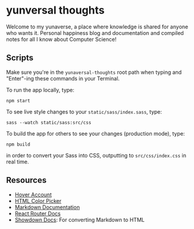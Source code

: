 # yunversal thoughts

Welcome to my yunaverse, a place where knowledge is shared for anyone who wants it. Personal happiness blog and documentation and compiled notes for all I know about Computer Science!

## Scripts

Make sure you're in the `yunaversal-thoughts` root path when typing and "Enter"-ing these commands in your Terminal.

To run the app locally, type:

```
npm start
```

To see live style changes to your `static/sass/index.sass`, type:

```
sass --watch static/sass:src/css
```

To build the app for others to see your changes (production mode), type:

```
npm build
```

in order to convert your Sass into CSS, outputting to `src/css/index.css` in real time.

## Resources

- [Hover Account](https://www.hover.com/control_panel/domain/yunashin.me)
- [HTML Color Picker](https://htmlcolorcodes.com/color-picker/)
- [Markdown Documentation](https://bitbucket.org/tutorials/markdowndemo/src/master/)
- [React Router Docs](https://reactrouter.com/web/api/Switch)
- [Showdown Docs](https://github.com/showdownjs/showdown): For converting Markdown to HTML
